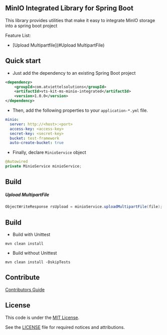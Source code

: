 MinIO Integrated Library for Spring Boot
-------
This library provides utilities that make it easy to integrate MinIO storage into a spring boot project

Feature List:
* [Upload Multipartfile](#Upload MultipartFile)

Quick start 
-------
* Just add the dependency to an existing Spring Boot project
```xml
<dependency>
    <groupId>com.atviettelsolutions</groupId>
    <artifactId>vts-kit-ms-minio-integrated</artifactId>
    <version>1.0.0</version>
</dependency>
```

* Then, add the following properties to your `application-*.yml` file.
```yaml
minio:
  server: http://<host>:<port>
  access-key: <access-key>
  secret-key: <secret-key>
  bucket: test-framework
  auto-create-bucket: true
```

* Finally, declare `MinioService` object
```java
@Autowired
private MinioService minioService;
```

Build
-------
##### Upload MultipartFile
```java
ObjectWriteResponse rsUpload = minioService.uploadMultipartFile(file);
```

Build
-------
* Build with Unittest
```shell script
mvn clean install
```

* Build without Unittest
```shell script
mvn clean install -DskipTests
```

Contribute
-------
[Contributors Guide](CONTRIBUTING.md)

License
-------
This code is under the [MIT License](https://opensource.org/licenses/MIT).

See the [LICENSE](LICENSE) file for required notices and attributions.
